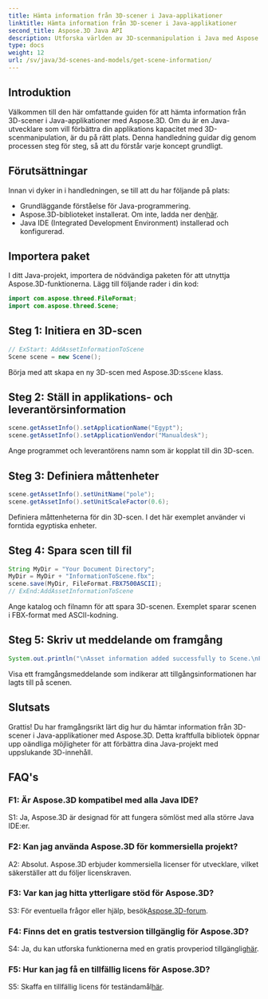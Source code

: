 ```yaml
---
title: Hämta information från 3D-scener i Java-applikationer
linktitle: Hämta information från 3D-scener i Java-applikationer
second_title: Aspose.3D Java API
description: Utforska världen av 3D-scenmanipulation i Java med Aspose.3D. Denna handledning guidar dig genom att hämta information steg för steg.
type: docs
weight: 12
url: /sv/java/3d-scenes-and-models/get-scene-information/
---
```

## Introduktion

Välkommen till den här omfattande guiden för att hämta information från 3D-scener i Java-applikationer med Aspose.3D. Om du är en Java-utvecklare som vill förbättra din applikations kapacitet med 3D-scenmanipulation, är du på rätt plats. Denna handledning guidar dig genom processen steg för steg, så att du förstår varje koncept grundligt.

## Förutsättningar

Innan vi dyker in i handledningen, se till att du har följande på plats:

- Grundläggande förståelse för Java-programmering.
-  Aspose.3D-biblioteket installerat. Om inte, ladda ner den[här](https://releases.aspose.com/3d/java/).
- Java IDE (Integrated Development Environment) installerad och konfigurerad.

## Importera paket

I ditt Java-projekt, importera de nödvändiga paketen för att utnyttja Aspose.3D-funktionerna. Lägg till följande rader i din kod:

```java
import com.aspose.threed.FileFormat;
import com.aspose.threed.Scene;
```

## Steg 1: Initiera en 3D-scen

```java
// ExStart: AddAssetInformationToScene
Scene scene = new Scene();
```

 Börja med att skapa en ny 3D-scen med Aspose.3D:s`Scene` klass.

## Steg 2: Ställ in applikations- och leverantörsinformation

```java
scene.getAssetInfo().setApplicationName("Egypt");
scene.getAssetInfo().setApplicationVendor("Manualdesk");
```

Ange programmet och leverantörens namn som är kopplat till din 3D-scen.

## Steg 3: Definiera måttenheter

```java
scene.getAssetInfo().setUnitName("pole");
scene.getAssetInfo().setUnitScaleFactor(0.6);
```

Definiera måttenheterna för din 3D-scen. I det här exemplet använder vi forntida egyptiska enheter.

## Steg 4: Spara scen till fil

```java
String MyDir = "Your Document Directory";
MyDir = MyDir + "InformationToScene.fbx";
scene.save(MyDir, FileFormat.FBX7500ASCII);
// ExEnd:AddAssetInformationToScene
```

Ange katalog och filnamn för att spara 3D-scenen. Exemplet sparar scenen i FBX-format med ASCII-kodning.

## Steg 5: Skriv ut meddelande om framgång

```java
System.out.println("\nAsset information added successfully to Scene.\nFile saved at " + MyDir);
```

Visa ett framgångsmeddelande som indikerar att tillgångsinformationen har lagts till på scenen.

## Slutsats

Grattis! Du har framgångsrikt lärt dig hur du hämtar information från 3D-scener i Java-applikationer med Aspose.3D. Detta kraftfulla bibliotek öppnar upp oändliga möjligheter för att förbättra dina Java-projekt med uppslukande 3D-innehåll.

## FAQ's

### F1: Är Aspose.3D kompatibel med alla Java IDE?

S1: Ja, Aspose.3D är designad för att fungera sömlöst med alla större Java IDE:er.

### F2: Kan jag använda Aspose.3D för kommersiella projekt?

A2: Absolut. Aspose.3D erbjuder kommersiella licenser för utvecklare, vilket säkerställer att du följer licenskraven.

### F3: Var kan jag hitta ytterligare stöd för Aspose.3D?

 S3: För eventuella frågor eller hjälp, besök[Aspose.3D-forum](https://forum.aspose.com/c/3d/18).

### F4: Finns det en gratis testversion tillgänglig för Aspose.3D?

 S4: Ja, du kan utforska funktionerna med en gratis provperiod tillgänglig[här](https://releases.aspose.com/).

### F5: Hur kan jag få en tillfällig licens för Aspose.3D?

 S5: Skaffa en tillfällig licens för teständamål[här](https://purchase.aspose.com/temporary-license/).